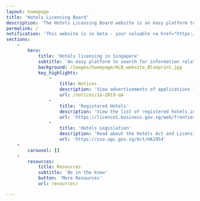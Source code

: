 ```yaml
---
layout: homepage
title: 'Hotels Licensing Board'
description: 'The Hotels Licensing Board website is an easy platform to search for types of hotels and accommodations possessing a valid hotel licence and their locations'
permalink: /
notification: 'This website is in beta - your valuable <a href="https://www.google.com">feedback</a> will help us in improving it.'
sections:
    -
        hero:
            title: 'Hotels licensing in Singapore'
            subtitle: 'An easy platform to search for information related to hotel licensing'
            background: /images/homepage/HLB_website_Blueprint.jpg
            key_highlights:
                -
                    title: Notices
                    description: 'View advertisements of applications for a Certificate of Registration'
                    url: /notices/1a-2019-q4
                -
                    title: 'Registered Hotels'
                    description: 'View the list of registered hotels in Singapore'
                    url: 'https://licence1.business.gov.sg/web/frontier/hotel-listing-search'
                -
                    title: 'Hotels Legislation'
                    description: 'Read about the Hotels Act and Licensing Regulations'
                    url: 'https://sso.agc.gov.sg/Act/HA1954'
    -
        carousel: []
    -
        resources:
            title: Resources
            subtitle: 'Be in the know'
            button: 'More Resources'
            url: resources/

---
```



<!-- Type your notification here - the notification bar will not appear if this is empty. For other changes, refer to _data/homepage.yml to edit the homepage -->
